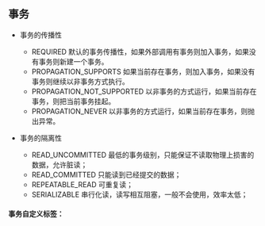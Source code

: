 ## 事务

- 事务的传播性
    - REQUIRED 默认的事务传播性，如果外部调用有事务则加入事务，如果没有事务则新建一个事务。
    - PROPAGATION_SUPPORTS 如果当前存在事务，则加入事务，如果没有事务则继续以非事务方式执行。
    - PROPAGATION_NOT_SUPPORTED 以非事务的方式运行，如果当前存在事务，则把当前事务挂起。
    - PROPAGATION_NEVER 以非事务的方式运行，如果当前存在事务，则抛出异常。

- 事务的隔离性
    - READ_UNCOMMITTED 最低的事务级别，只能保证不读取物理上损害的数据，允许脏读；
    - READ_COMMITTED 只能读到已经提交的数据；
    - REPEATABLE_READ 可重复读；
    - SERIALIZABLE 串行化读，读写相互阻塞，一般不会使用，效率太低；
    
#### 事务自定义标签：




